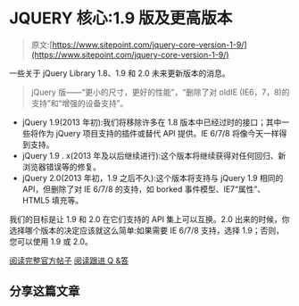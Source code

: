 # JQUERY 核心:1.9 版及更高版本

> 原文:[https://www.sitepoint.com/jquery-core-version-1-9/](https://www.sitepoint.com/jquery-core-version-1-9/)

一些关于 jQuery Library 1.8、1.9 和 2.0 未来更新版本的消息。

> jQuery 版——“更小的尺寸，更好的性能”，“删除了对 oldIE (IE6，7，8)的支持”和“增强的设备支持”。

*   jQuery 1.9(2013 年初):我们将移除许多在 1.8 版本中已经过时的接口；其中一些将作为 jQuery 项目支持的插件或替代 API 提供。IE 6/7/8 将像今天一样得到支持。
*   jQuery 1.9 . x(2013 年及以后继续进行):这个版本将继续获得对任何回归、新浏览器错误等的修复。
*   jQuery 2.0(2013 年初，1.9 之后不久):这个版本将支持与 jQuery 1.9 相同的 API，但删除了对 IE 6/7/8 的支持，如 borked 事件模型、IE7“属性”、HTML5 填充等。

我们的目标是让 1.9 和 2.0 在它们支持的 API 集上可以互换。2.0 出来的时候，你选择哪个版本的决定应该就这么简单:如果需要 IE 6/7/8 支持，选择 1.9；否则，您可以使用 1.9 或 2.0。

[阅读完整官方帖子](http://blog.jquery.com/2012/06/28/jquery-core-version-1-9-and-beyond/)
[阅读跟进 Q &答](http://blog.jquery.com/2012/07/01/jquery-1-9-and-2-0-tldr-edition/)

## 分享这篇文章